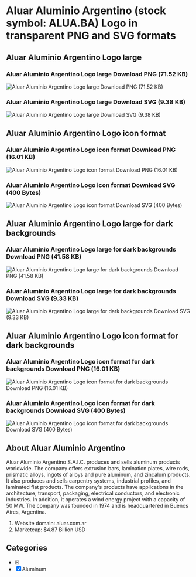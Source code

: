 # Aluar Aluminio Argentino (stock symbol: ALUA.BA) Logo in transparent PNG and SVG formats

## Aluar Aluminio Argentino Logo large

### Aluar Aluminio Argentino Logo large Download PNG (71.52 KB)

![Aluar Aluminio Argentino Logo large Download PNG (71.52 KB)](/img/orig/ALUA.BA_BIG-6cbda887.png)

### Aluar Aluminio Argentino Logo large Download SVG (9.38 KB)

![Aluar Aluminio Argentino Logo large Download SVG (9.38 KB)](/img/orig/ALUA.BA_BIG-cfd123f6.svg)

## Aluar Aluminio Argentino Logo icon format

### Aluar Aluminio Argentino Logo icon format Download PNG (16.01 KB)

![Aluar Aluminio Argentino Logo icon format Download PNG (16.01 KB)](/img/orig/ALUA.BA-be8d9a9b.png)

### Aluar Aluminio Argentino Logo icon format Download SVG (400 Bytes)

![Aluar Aluminio Argentino Logo icon format Download SVG (400 Bytes)](/img/orig/ALUA.BA-6d074145.svg)

## Aluar Aluminio Argentino Logo large for dark backgrounds

### Aluar Aluminio Argentino Logo large for dark backgrounds Download PNG (41.58 KB)

![Aluar Aluminio Argentino Logo large for dark backgrounds Download PNG (41.58 KB)](/img/orig/ALUA.BA_BIG.D-feb935a2.png)

### Aluar Aluminio Argentino Logo large for dark backgrounds Download SVG (9.33 KB)

![Aluar Aluminio Argentino Logo large for dark backgrounds Download SVG (9.33 KB)](/img/orig/ALUA.BA_BIG.D-be9d02ff.svg)

## Aluar Aluminio Argentino Logo icon format for dark backgrounds

### Aluar Aluminio Argentino Logo icon format for dark backgrounds Download PNG (16.01 KB)

![Aluar Aluminio Argentino Logo icon format for dark backgrounds Download PNG (16.01 KB)](/img/orig/ALUA.BA.D-b32b59aa.png)

### Aluar Aluminio Argentino Logo icon format for dark backgrounds Download SVG (400 Bytes)

![Aluar Aluminio Argentino Logo icon format for dark backgrounds Download SVG (400 Bytes)](/img/orig/ALUA.BA.D-11ed74d5.svg)

## About Aluar Aluminio Argentino

Aluar Aluminio Argentino S.A.I.C. produces and sells aluminum products worldwide. The company offers extrusion bars, lamination plates, wire rods, prismatic alloys, ingots of alloys and pure aluminum, and zincalum products. It also produces and sells carpentry systems, industrial profiles, and laminated flat products. The company's products have applications in the architecture, transport, packaging, electrical conductors, and electronic industries. In addition, it operates a wind energy project with a capacity of 50 MW. The company was founded in 1974 and is headquartered in Buenos Aires, Argentina.

1. Website domain: aluar.com.ar
2. Marketcap: $4.87 Billion USD


## Categories
- [x] 
- [x] Aluminum
